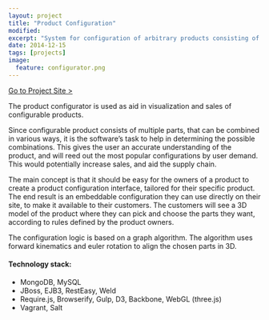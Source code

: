 ```yaml
---
layout: project
title: "Product Configuration"
modified:
excerpt: "System for configuration of arbitrary products consisting of a diversity of interchangable parts."
date: 2014-12-15
tags: [projects]
image:
  feature: configurator.png
---
```


<div markdown="0"><a href="http://jiekebo.info/conf" class="btn">Go to Project Site ></a></div>

The product configurator is used as aid in visualization and sales of configurable products.

Since configurable product consists of multiple parts, that can be combined in various ways, it is the software’s task to help in determining the possible combinations. This gives the user an accurate understanding of the product, and will reed out the most popular configurations by user demand. This would potentially increase sales, and aid the supply chain.

The main concept is that it should be easy for the owners of a product to create a product configuration interface, tailored for their specific product. The end result is an embeddable configuration they can use directly on their site, to make it available to their customers. The customers will see a 3D model of the product where they can pick and choose the parts they want, according to rules defined by the product owners.

The configuration logic is based on a graph algorithm. The algorithm uses forward kinematics and euler rotation to align the chosen parts in 3D. 

#### Technology stack:

* MongoDB, MySQL
* JBoss, EJB3, RestEasy, Weld
* Require.js, Browserify, Gulp, D3, Backbone, WebGL (three.js)
* Vagrant, Salt

